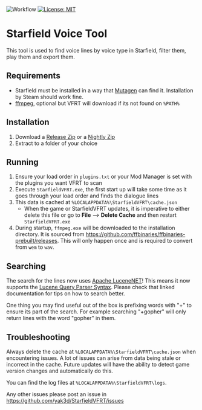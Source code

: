 ﻿![Workflow](https://github.com/yak3d/StarfieldVoiceTool/actions/workflows/dotnet-desktop.yml/badge.svg?branch=main)  [![License: MIT](https://img.shields.io/badge/License-MIT-yellow.svg)](https://opensource.org/licenses/MIT)

# Starfield Voice Tool
This tool is used to find voice lines by voice type in Starfield, filter them, play them and export them. 

## Requirements
* Starfield must be installed in a way that [Mutagen](https://github.com/Mutagen-Modding/mutagen) can find it. Installation by Steam should work fine.
* [ffmpeg](https://www.ffmpeg.org/), optional but VFRT will download if its not found on `%PATH%`

## Installation
1. Download a [Release Zip](https://github.com/yak3d/StarfieldVoiceTool/releases) or a [Nightly Zip](https://github.com/yak3d/StarfieldVoiceTool/actions)
2. Extract to a folder of your choice

## Running
1. Ensure your load order in `plugins.txt` or your Mod Manager is set with the plugins you want VFRT to scan
2. Execute `StarfieldVFRT.exe`, the first start up will take some time as it goes through your load order and finds the dialogue lines
3. This data is cached at `%LOCALAPPDATA%\StarfieldVFRT\cache.json`
   * When the game or StarfieldVFRT updates, it is imperative to either delete this file or go to **File** --> **Delete Cache** and then restart `StarfieldVFRT.exe`
5. During startup, `ffmpeg.exe` will be downloaded to the installation directory. It is sourced from https://github.com/ffbinaries/ffbinaries-prebuilt/releases. This will only happen once and is required to convert from `wem` to `wav`.

## Searching
The search for the lines now uses [Apache LuceneNET](https://lucenenet.apache.org/)! This means it now supports the [Lucene Query Parser Syntax](https://lucenenet.apache.org/docs/4.8.0-beta00017/api/queryparser/Lucene.Net.QueryParsers.Classic.html). Please check that linked documentation for tips on how to search better.

One thing you may find useful out of the box is prefixing words with "+" to ensure its part of the search. For example searching "+gopher" will only return lines with the word "gopher" in them.

## Troubleshooting
Always delete the cache at `%LOCALAPPDATA%\StarfieldVFRT\cache.json` when encountering issues. A lot of issues can arise from data being stale or incorrect in the cache. Future updates will have the ability to detect game version changes and automatically do this.

You can find the log files at `%LOCALAPPDATA%\StarfieldVFRT\logs`.

Any other issues please post an issue in https://github.com/yak3d/StarfieldVFRT/issues
